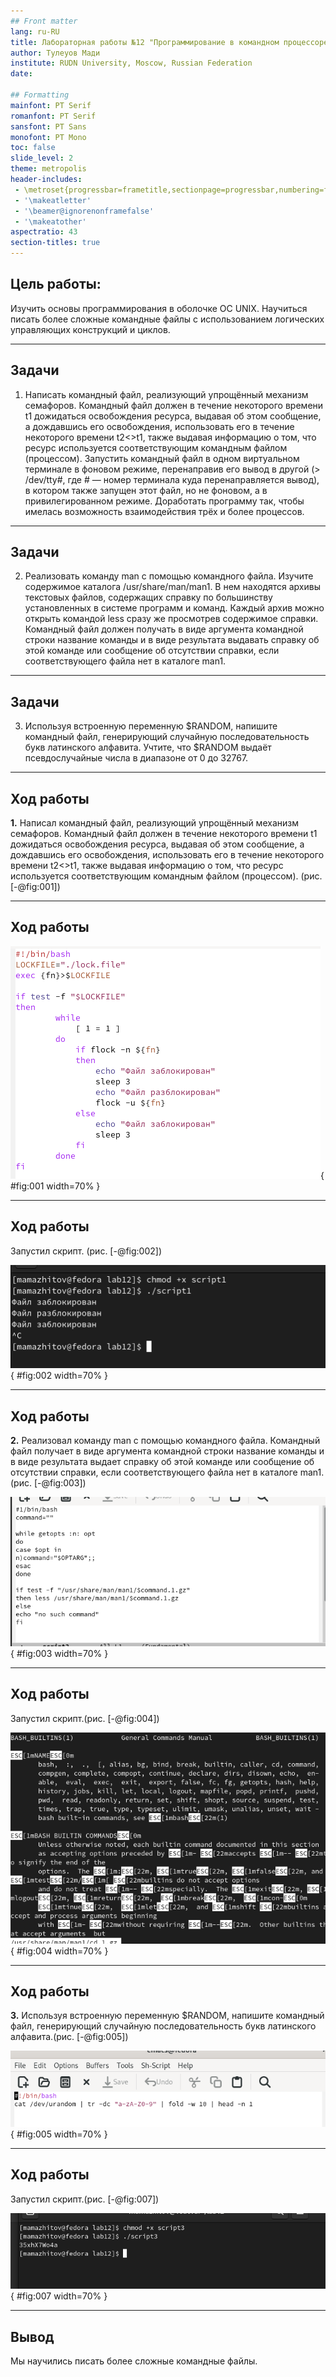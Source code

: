 ```yaml
---
## Front matter
lang: ru-RU
title: Лабораторная работы №12 "Программирование в командном процессоре ОС UNIX. Расширенное программирование"
author: Тулеуов Мади
institute: RUDN University, Moscow, Russian Federation
date:

## Formatting
mainfont: PT Serif
romanfont: PT Serif
sansfont: PT Sans
monofont: PT Mono
toc: false
slide_level: 2
theme: metropolis
header-includes: 
 - \metroset{progressbar=frametitle,sectionpage=progressbar,numbering=fraction}
 - '\makeatletter'
 - '\beamer@ignorenonframefalse'
 - '\makeatother'
aspectratio: 43
section-titles: true
---
```


## Цель работы:

Изучить основы программирования в оболочке ОС UNIX. Научиться писать более сложные командные файлы с использованием логических управляющих конструкций и циклов.

---

## Задачи

1. Написать командный файл, реализующий упрощённый механизм семафоров. Командный файл должен в течение некоторого времени t1 дожидаться освобождения ресурса, выдавая об этом сообщение, а дождавшись его освобождения, использовать его в течение некоторого времени t2<>t1, также выдавая информацию о том, что ресурс используется соответствующим командным файлом (процессом). Запустить командный файл в одном виртуальном терминале в фоновом режиме, перенаправив его вывод в другой (> /dev/tty#, где # — номер терминала куда перенаправляется вывод), в котором также запущен этот файл, но не фоновом, а в привилегированном режиме. Доработать программу так, чтобы имелась возможность взаимодействия трёх и более процессов.

---

## Задачи

2. Реализовать команду man с помощью командного файла. Изучите содержимое каталога /usr/share/man/man1. В нем находятся архивы текстовых файлов, содержащих справку по большинству установленных в системе программ и команд. Каждый архив можно открыть командой less сразу же просмотрев содержимое справки. Командный файл должен получать в виде аргумента командной строки название команды и в виде результата выдавать справку об этой команде или сообщение об отсутствии справки, если соответствующего файла нет в каталоге man1.

---

## Задачи

3. Используя встроенную переменную $RANDOM, напишите командный файл, генерирующий случайную последовательность букв латинского алфавита. Учтите, что $RANDOM выдаёт псевдослучайные числа в диапазоне от 0 до 32767.

---

## Ход работы


**1.** Написал командный файл, реализующий упрощённый механизм семафоров. Командный файл должен в течение некоторого времени t1 дожидаться освобождения ресурса, выдавая об этом сообщение, а дождавшись его освобождения, использовать его в течение некоторого времени t2<>t1, также выдавая информацию о том, что ресурс используется соответствующим командным файлом (процессом). (рис. [-@fig:001])

---

## Ход работы

![Код 1 скрипта](image/1.png){ #fig:001 width=70% }

---

## Ход работы

Запустил скрипт. (рис. [-@fig:002])

![Работа скрипта](image/2.png){ #fig:002 width=70% }

---

## Ход работы

**2.** Реализовал команду man с помощью командного файла. Командный файл получает в виде аргумента командной строки название команды и в виде результата выдает справку об этой команде или сообщение об отсутствии справки, если соответствующего файла нет в каталоге man1.(рис. [-@fig:003])

![Код 2 скрипта](image/3.png){ #fig:003 width=70% }

---

## Ход работы

Запустил скрипт.(рис. [-@fig:004])

![Работа скрипта](image/4.png){ #fig:004 width=70% }

---

## Ход работы

**3.**  Используя встроенную переменную $RANDOM, напишите командный файл, генерирующий случайную последовательность букв латинского алфавита.(рис. [-@fig:005])

![Код 3 скрипта](image/5.png){ #fig:005 width=70% }

---

## Ход работы

Запустил скрипт.(рис. [-@fig:007])

![Работа скрипта](image/6.png){ #fig:007 width=70% }

---

## Вывод

Мы научились писать более сложные командные файлы.